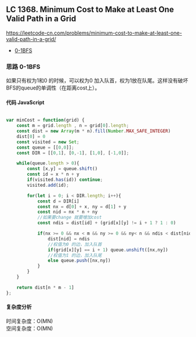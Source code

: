 ## LC 1368. Minimum Cost to Make at Least One Valid Path in a Grid
https://leetcode-cn.com/problems/minimum-cost-to-make-at-least-one-valid-path-in-a-grid/
- [0-1BFS](#思路-0-1BFS)

### 思路 0-1BFS
如果只有权为1和0 的时候，可以权为0 加入队首，权为1放在队尾。这样没有破坏BFS的queue的单调性（在距离cost上）。
#### 代码 JavaScript

```JavaScript

var minCost = function(grid) {
    const m = grid.length , n = grid[0].length;
    const dist = new Array(m * n).fill(Number.MAX_SAFE_INTEGER)
    dist[0] = 0
    const visited = new Set;
    const queue = [[0,0]];
    const DIR = [[0,1], [0,-1], [1,0], [-1,0]];

    while(queue.length > 0){
        const [x,y] = queue.shift()
        const id = x * n + y
        if(visited.has(id)) continue;
        visited.add(id);

        for(let i = 0; i < DIR.length; i++){
            const d = DIR[i]
            const nx = d[0] + x, ny = d[1] + y
            const nid = nx * n + ny
            //如果要change 就要增加cost
            const ndis = dist[id] + (grid[x][y] != i + 1 ? 1 : 0)

            if(nx >= 0 && nx < m && ny >= 0 && ny< n && ndis < dist[nid]){
                dist[nid] = ndis
                //权值为0 的边，加入队首
                if(grid[x][y] == i + 1) queue.unshift([nx,ny])
                //权值为1 的边，加入队尾
                else queue.push([nx,ny])
            }
        }
    }

    return dist[n * m - 1]
};
```

#### 复杂度分析
时间复杂度：O(MN) </br>
空间复杂度：O(MN)